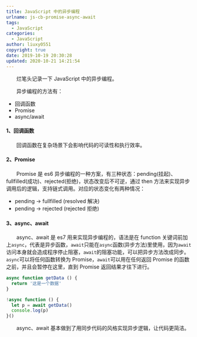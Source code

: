 ```yaml
---
title: JavaScript 中的异步编程
urlname: js-cb-promise-async-await
tags:
  - JavaScript
categories:
  - JavaScript
author: liuxy0551
copyright: true
date: 2019-10-19 20:30:28
updated: 2020-10-21 14:21:54
---
```



&emsp;&emsp;烂笔头记录一下 JavaScript 中的异步编程。

<!--more-->


&emsp;&emsp;异步编程的方法有：

- 回调函数
- Promise
- async/await


#### 1、回调函数

&emsp;&emsp;回调函数在复杂场景下会影响代码的可读性和执行效率。


#### 2、Promise

&emsp;&emsp;Promise 是 es6 异步编程的一种方案，有三种状态：pending(挂起)、fullfilled(成功)、rejected(拒绝)，状态改变后不可逆，通过 then 方法来实现异步调用后的逻辑，支持链式调用。对应的状态变化有两种情况：

- pending -> fullfilled (resolved 解决)
- pending -> rejected (rejected 拒绝)


#### 3、async、await

&emsp;&emsp;async、await 是 es7 用来实现异步编程的，语法是在 function 关键词前加上`async`，代表是异步函数，`await`只能在`async`函数(异步方法)里使用，因为`await`访问本身就会造成程序停止阻塞，`await`的阻塞功能，可以把异步方法改成同步。`async`可以将任何函数转换为 Promise，`await`可以用在任何返回 Promise 的函数之前，并且会暂停在这里，直到 Promise 返回结果才往下进行。

``` javascript
async function getData () {
  return '这是一个数据'
}

!async function () {
  let p = await getData()
  console.log(p)
}()
```

&emsp;&emsp;async、await 基本做到了用同步代码的风格实现异步逻辑，让代码更简洁。
